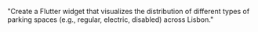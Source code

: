 "Create a Flutter widget that visualizes the distribution of different types of parking spaces (e.g., regular, electric, disabled) across Lisbon."